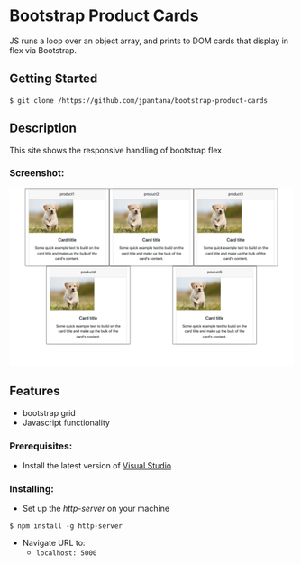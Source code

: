 # Bootstrap Product Cards
JS runs a loop over an object array, and prints to DOM cards that display in flex via Bootstrap.

## Getting Started
```
$ git clone /https://github.com/jpantana/bootstrap-product-cards
```

## Description
This site shows the responsive handling of bootstrap flex. 


### Screenshot:

![Image of the website from the top down.](https://raw.githubusercontent.com/jpantana/bootstrap-product-cards/master/screenshots/Screen%20Shot%202019-03-26%20at%204.13.00%20PM.png "image of cards with puppies")

## Features
* bootstrap grid
* Javascript functionality 
  

### Prerequisites:

- Install the latest version of [Visual Studio](https://code.visualstudio.com/download)
    
### Installing:

* Set up the _http-server_ on your machine
```
$ npm install -g http-server
```
  * Navigate URL to:
    * `localhost: 5000`
    


